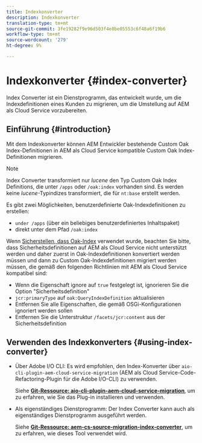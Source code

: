 ```yaml
---
title: Indexkonverter
description: Indexkonverter
translation-type: tm+mt
source-git-commit: 3fe19282f9e96d503f4e8be05553c6f48a6f19b6
workflow-type: tm+mt
source-wordcount: '279'
ht-degree: 9%

---
```



# Indexkonverter {#index-converter}

Index Converter ist ein Dienstprogramm, das entwickelt wurde, um die Indexdefinitionen eines Kunden zu migrieren, um die Umstellung auf AEM als Cloud Service vorzubereiten.

## Einführung {#introduction}

Mit dem Indexkonverter können AEM Entwickler bestehende Custom Oak Index-Definitionen in AEM als Cloud Service kompatible Custom Oak Index-Definitionen migrieren.

>[!NOTE]
>Index Converter transformiert nur *lucene* den Typ Custom Oak Index Definitions, die unter `/apps` oder `/oak:index` vorhanden sind. Es werden keine *lucene*-Typindizes transformiert, die für `nt:base` erstellt werden.

Es gibt zwei Möglichkeiten, benutzerdefinierte Oak-Indexdefinitionen zu erstellen:

* `under /apps` (über ein beliebiges benutzerdefiniertes Inhaltspaket)
* direkt unter dem Pfad `/oak:index`

Wenn [Sicherstellen, dass Oak-Index](https://adobe-consulting-services.github.io/acs-aem-commons/features/ensure-oak-index/index.html) verwendet wurde, beachten Sie bitte, dass Sicherheitsdefinitionen auf AEM als Cloud Service nicht unterstützt werden und daher zuerst in Oak-Indexdefinitionen konvertiert werden müssen und dann zu Custom Oak-Indexdefinitionen migriert werden müssen, die gemäß den folgenden Richtlinien mit AEM als Cloud Service kompatibel sind:

* Wenn die Eigenschaft ignore auf `true` festgelegt ist, ignorieren Sie die Option &quot;Sicherheitsdefinition&quot;
* `jcr:primaryType` auf `oak:QueryIndexDefinition` aktualisieren
* Entfernen Sie alle Eigenschaften, die gemäß OSGi-Konfigurationen ignoriert werden sollen
* Entfernen Sie die Unterstruktur `/facets/jcr:content` aus der Sicherheitsdefinition

## Verwenden des Indexkonverters {#using-index-converter}

* Über Adobe I/O CLI: Es wird empfohlen, den Index-Konverter über `aio-cli-plugin-aem-cloud-service-migration` (AEM als Cloud Service-Code-Refactoring-Plugin für die Adobe I/O-CLI) zu verwenden.

   Siehe **[Git-Ressource: aio-cli-plugin-aem-cloud-service-migration](https://github.com/adobe/aio-cli-plugin-aem-cloud-service-migration#introduction)**, um zu erfahren, wie Sie das Plug-in installieren und verwenden.

* Als eigenständiges Dienstprogramm: Der Index Converter kann auch als eigenständiges Dienstprogramm ausgeführt werden.

   Siehe **[Git-Ressource: aem-cs-source-migration-index-converter](https://github.com/adobe/aem-cloud-service-source-migration/tree/master/packages/index-converter)**, um zu erfahren, wie dieses Tool verwendet wird.



